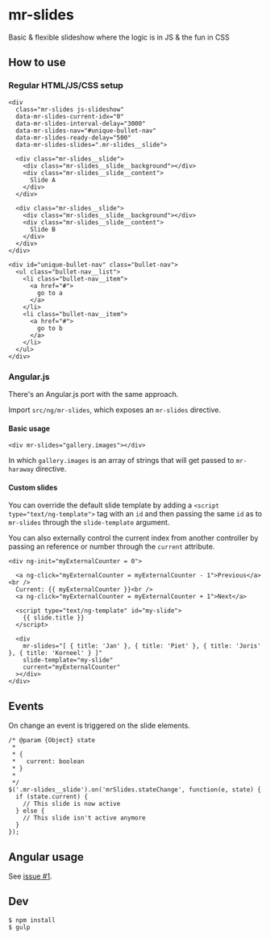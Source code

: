 # mr-slides
Basic &amp; flexible slideshow where the logic is in JS &amp; the fun in CSS

## How to use

### Regular HTML/JS/CSS setup

```
<div
  class="mr-slides js-slideshow"
  data-mr-slides-current-idx="0"
  data-mr-slides-interval-delay="3000"
  data-mr-slides-nav="#unique-bullet-nav"
  data-mr-slides-ready-delay="500"
  data-mr-slides-slides=".mr-slides__slide">

  <div class="mr-slides__slide">
    <div class="mr-slides__slide__background"></div>
    <div class="mr-slides__slide__content">
      Slide A
    </div>
  </div>

  <div class="mr-slides__slide">
    <div class="mr-slides__slide__background"></div>
    <div class="mr-slides__slide__content">
      Slide B
    </div>
  </div>
</div>

<div id="unique-bullet-nav" class="bullet-nav">
  <ul class="bullet-nav__list">
    <li class="bullet-nav__item">
      <a href="#">
        go to a
      </a>
    </li>
    <li class="bullet-nav__item">
      <a href="#">
        go to b
      </a>
    </li>
  </ul>
</div>
```

### Angular.js

There's an Angular.js port with the same approach.

Import `src/ng/mr-slides`, which exposes an `mr-slides` directive.

#### Basic usage

```
<div mr-slides="gallery.images"></div>
```

In which `gallery.images` is an array of strings that will get passed to `mr-haraway` directive.

#### Custom slides

You can override the default slide template by adding a `<script type="text/ng-template">` tag with an `id` and then passing the same `id` as to `mr-slides` through the `slide-template` argument.

You can also externally control the current index from another controller by passing an reference or number through the `current` attribute.

```
<div ng-init="myExternalCounter = 0">

  <a ng-click="myExternalCounter = myExternalCounter - 1">Previous</a><br />
  Current: {{ myExternalCounter }}<br />
  <a ng-click="myExternalCounter = myExternalCounter + 1">Next</a>

  <script type="text/ng-template" id="my-slide">
    {{ slide.title }}
  </script>

  <div
    mr-slides="[ { title: 'Jan' }, { title: 'Piet' }, { title: 'Joris' }, { title: 'Korneel' } ]"
    slide-template="my-slide"
    current="myExternalCounter"
  ></div>
</div>
```

## Events

On change an event is triggered on the slide elements.

```
/* @param {Object} state
 *
 * {
 *   current: boolean
 * }
 *
 */
$('.mr-slides__slide').on('mrSlides.stateChange', function(e, state) {
  if (state.current) {
    // This slide is now active
  } else {
    // This slide isn't active anymore
  }
});
```

## Angular usage
See [issue #1](https://github.com/mrhenry/mr-slides/issues/1).

## Dev

```
$ npm install
$ gulp
```
